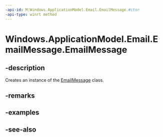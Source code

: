 ----api-id: M:Windows.ApplicationModel.Email.EmailMessage.#ctor
-api-type: winrt method
---<!-- Method syntaxpublic EmailMessage()--># Windows.ApplicationModel.Email.EmailMessage.EmailMessage## -descriptionCreates an instance of the [EmailMessage](emailmessage.md) class.## -remarks## -examples## -see-also